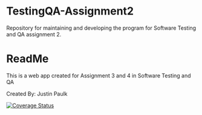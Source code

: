 # TestingQA-Assignment2
Repository for maintaining and developing the program for Software Testing and QA assignment 2.

<h1>ReadMe</h1>
<p>This is a web app created for Assignment 3 and 4 in Software Testing and QA</p>
<p>Created By: Justin Paulk</p>

[![Coverage Status](https://coveralls.io/repos/github/CognizantPotato/TestingQA-Assignment2/badge.svg?branch=staging)](https://coveralls.io/github/CognizantPotato/TestingQA-Assignment2?branch=staging)
